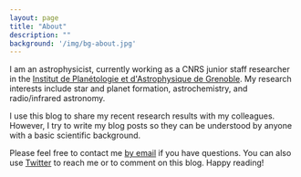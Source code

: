 ```yaml
---
layout: page
title: "About"
description: ""
background: '/img/bg-about.jpg'
---
```


<p>
  I am an astrophysicist, currently working as a CNRS junior staff researcher in the <a href="http://ipag.osug.fr">Institut de Planétologie et d'Astrophysique de Grenoble</a>. My research interests include star and planet formation, astrochemistry, and radio/infrared astronomy.
</p>

<p>
  I use this blog to share my recent research results with my colleagues. However, I try to write my blog posts so they can be understood by anyone with a basic scientific background.
</p>

<p>
  Please feel free to contact me <a href="mailto:Sébastien Maret <sebastien.maret@univ-grenoble-alpes.fr>">by email</a> if you have questions. You can also use <a href="http://twitter.com/sebastienmaret">Twitter</a> to reach me or to comment on this blog. Happy reading!
</p>
